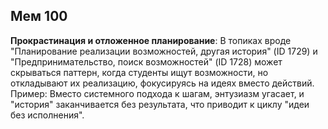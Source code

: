 ## Мем 100

**Прокрастинация и отложенное планирование**: В топиках вроде "Планирование реализации возможностей, другая история" (ID 1729) и "Предпринимательство, поиск возможностей" (ID 1728) может скрываться паттерн, когда студенты ищут возможности, но откладывают их реализацию, фокусируясь на идеях вместо действий. Пример: Вместо системного подхода к шагам, энтузиазм угасает, и "история" заканчивается без результата, что приводит к циклу "идеи без исполнения".